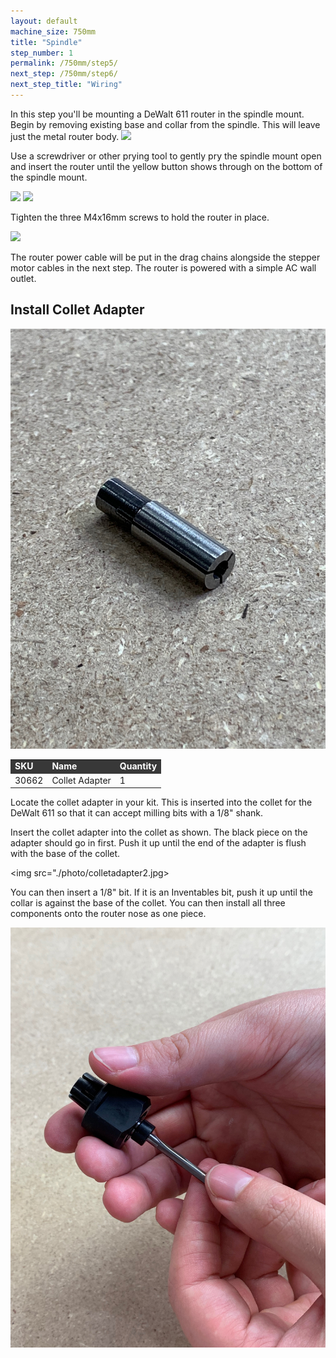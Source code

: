 ```yaml
---
layout: default
machine_size: 750mm
title: "Spindle"
step_number: 1
permalink: /750mm/step5/
next_step: /750mm/step6/
next_step_title: "Wiring"
---
```

In this step you'll be mounting a DeWalt 611 router in the spindle mount. Begin by removing existing base and collar from the spindle. This will leave just the metal router body.
<img src="photo/jpfs_DSC2846.jpg">

Use a screwdriver or other prying tool to gently pry the spindle mount open and insert the router until the yellow button shows through on the bottom of the spindle mount.

<img src="photo/jpfs_DSC2850.jpg">
<img src="photo/jpfs_DSC2856.jpg">

Tighten the three M4x16mm screws to hold the router in place.

<img src="photo/jpfs_DSC2858.jpg">

The router power cable will be put in the drag chains alongside the stepper motor cables in the next step. The router is powered with a simple AC wall outlet.

<div class="step-card">
<h2 id="install-collet-adapter">
  <strong>Install Collet Adapter</strong></h2>
  
  
 <img src="./photo/colletadapter1.JPG">
 
 <br>
 
 <table>
  <tr style="color:#fff;background: #383838;">
    		<td> <b><span class="caps">SKU</span></b> </td>
			<td> <b>Name</b> </td>
			<td> <b>Quantity</b> </td>
  </tr>
  <tr>
    <td> 30662 </td>
    <td> Collet Adapter </td>
    <td> 1 </td>
  </tr>
  </table> 
  
 Locate the collet adapter in your kit. This is inserted into the collet for the DeWalt 611 so that it can accept milling bits with a 1/8" shank.
  
 Insert the collet adapter into the collet as shown. The black piece on the adapter should go in first. Push it up until the end of the adapter is flush with the base of the collet.
 
 <img src="./photo/colletadapter2.jpg> 
 
 You can then insert a 1/8" bit. If it is an Inventables bit, push it up until the collar is against the base of the collet. You can then install all three components onto the router nose as one piece.
 
 <img src="./photo/colletadapter3.jpg"> 
